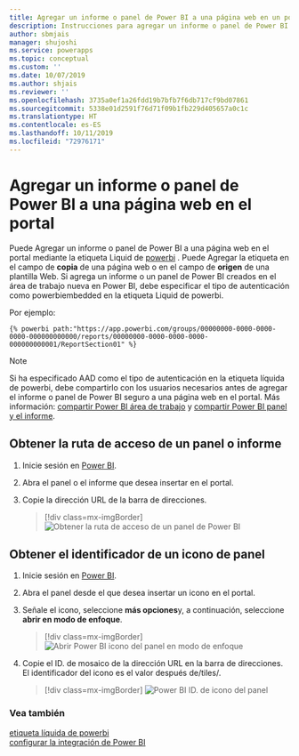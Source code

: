 ```yaml
---
title: Agregar un informe o panel de Power BI a una página web en un portal | MicrosoftDocs
description: Instrucciones para agregar un informe o panel de Power BI a una página web en el portal.
author: sbmjais
manager: shujoshi
ms.service: powerapps
ms.topic: conceptual
ms.custom: ''
ms.date: 10/07/2019
ms.author: shjais
ms.reviewer: ''
ms.openlocfilehash: 3735a0ef1a26fdd19b7bfb7f6db717cf9bd07861
ms.sourcegitcommit: 5338e01d2591f76d71f09b1fb229d405657a0c1c
ms.translationtype: HT
ms.contentlocale: es-ES
ms.lasthandoff: 10/11/2019
ms.locfileid: "72976171"
---
```

# <a name="add-a-power-bi-report-or-dashboard-to-a-web-page-in-portal"></a>Agregar un informe o panel de Power BI a una página web en el portal

Puede Agregar un informe o panel de Power BI a una página web en el portal mediante la etiqueta Liquid de [powerbi](../liquid/portals-entity-tags.md#powerbi) . Puede Agregar la etiqueta en el campo de **copia** de una página web o en el campo de **origen** de una plantilla Web. Si agrega un informe o un panel de Power BI creados en el área de trabajo nueva en Power BI, debe especificar el tipo de autenticación como powerbiembedded en la etiqueta Liquid de powerbi.

Por ejemplo: 

```
{% powerbi path:"https://app.powerbi.com/groups/00000000-0000-0000-0000-000000000000/reports/00000000-0000-0000-0000-000000000001/ReportSection01" %}
```

> [!NOTE]
> Si ha especificado AAD como el tipo de autenticación en la etiqueta líquida de powerbi, debe compartirlo con los usuarios necesarios antes de agregar el informe o panel de Power BI seguro a una página web en el portal. Más información: [compartir Power BI área de trabajo](https://docs.microsoft.com/power-bi/service-how-to-collaborate-distribute-dashboards-reports#collaborate-with-coworkers-in-an-app-workspace) y [compartir Power BI panel y el informe](https://docs.microsoft.com/power-bi/service-share-dashboards).

## <a name="get-the-path-of-a-dashboard-or-report"></a>Obtener la ruta de acceso de un panel o informe

1.  Inicie sesión en [Power BI](https://powerbi.microsoft.com/).

2.  Abra el panel o el informe que desea insertar en el portal.

3.  Copie la dirección URL de la barra de direcciones.

    > [!div class=mx-imgBorder]
    > ![Obtener la ruta de acceso de un panel de Power BI](../media/powerbi-dashboard-url.png "obtener la ruta de acceso de un panel de Power BI")

## <a name="get-the-id-of-a-dashboard-tile"></a>Obtener el identificador de un icono de panel

1.  Inicie sesión en [Power BI](https://powerbi.microsoft.com/).

2.  Abra el panel desde el que desea insertar un icono en el portal.

3.  Señale el icono, seleccione **más opciones**y, a continuación, seleccione **abrir en modo de enfoque**.

    > [!div class=mx-imgBorder]
    > ![Abrir Power BI icono del panel en modo de enfoque](../media/powerbi-dashboard-tile-focus.png "abrir Power BI icono del panel en el modo de enfoque")

4.  Copie el ID. de mosaico de la dirección URL en la barra de direcciones. El identificador del icono es el valor después de/tiles/.

    > [!div class=mx-imgBorder]
    > ![Power BI ID. de icono del panel](../media/powerbi-dashboard-tile-id.png "Power BI ID. del icono del panel")


### <a name="see-also"></a>Vea también


[etiqueta líquida de powerbi](../liquid/portals-entity-tags.md#powerbi)<br> 
[configurar la integración de Power BI](set-up-power-bi-integration.md)
